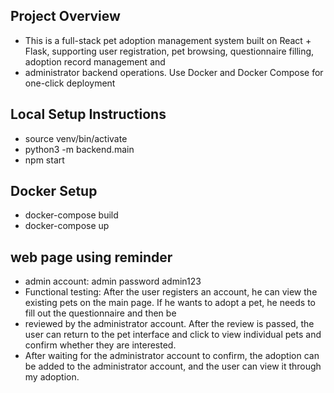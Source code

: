 ## Project Overview
  - This is a full-stack pet adoption management system built on React + Flask, supporting user registration, pet browsing, questionnaire filling, adoption record management and
  - administrator backend operations. Use Docker and Docker Compose for one-click deployment

## Local Setup Instructions
  - source venv/bin/activate
  - python3 -m backend.main
  - npm start

## Docker Setup
  - docker-compose build
  - docker-compose up

## web page using reminder
  - admin account: admin password admin123
  - Functional testing: After the user registers an account, he can view the existing pets on the main page. If he wants to adopt a pet, he needs to fill out the questionnaire and then be 
  - reviewed by the administrator account. After the review is passed, the user can return to the pet interface and click to view individual pets and confirm whether they are interested.
  - After waiting for the administrator account to confirm, the adoption can be added to the administrator account, and the user can view it through my adoption.